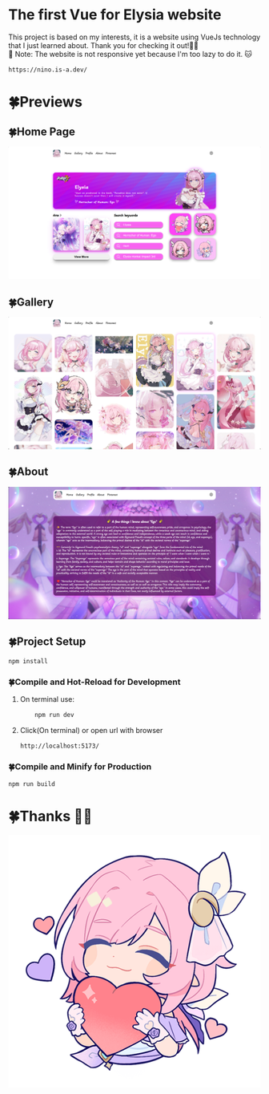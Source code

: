 # The first Vue for Elysia website
This project is based on my interests, it is a website using VueJs technology that I just learned about. Thank you for checking it out!🥰🍀
<br>
📌 Note: The website is not responsive yet because I'm too lazy to do it. 🐱


```sh
https://nino.is-a.dev/
```

# 🍀Previews

## 🍀Home Page
![Image Description](./public/img/preview.png)
## 🍀Gallery
![Image Description](./public/img/previewGallery.png)
## 🍀About
![Image Description](./public/img/previewAbout.png)

## 🍀Project Setup


```sh
npm install
```

### 🍀Compile and Hot-Reload for Development
1. On terminal use:
    ```sh
        npm run dev
    ```
2. Click(On terminal) or open url with browser 
    ```sh
    http://localhost:5173/
    ```


### 🍀Compile and Minify for Production

```sh
npm run build
```

# 🍀Thanks 🥰🌠
![Image Description](./public/ElysiaAlbum/ElyIcon(5).png)